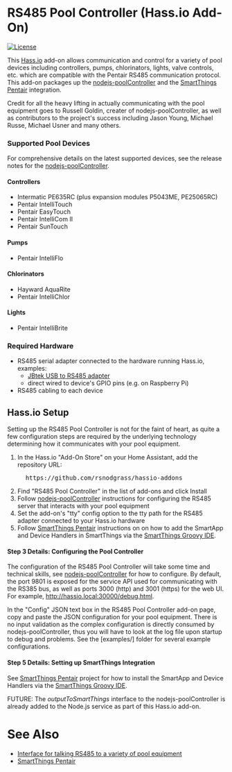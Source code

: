 # RS485 Pool Controller (Hass.io Add-On)

[![License](https://img.shields.io/badge/License-Apache%202.0-blue.svg)](https://opensource.org/licenses/Apache-2.0)

This [Hass.io](https://www.home-assistant.io/hassio/) add-on allows communication and control for a variety of pool devices including controllers, pumps, chlorinators, lights, valve controls, etc. which are compatible with the Pentair RS485 communication protocol. This add-on packages up the [nodejs-poolController](https://github.com/tagyoureit/nodejs-poolController) and the [SmartThings Pentair](https://github.com/bsileo/SmartThings_Pentair) integration.

Credit for all the heavy lifting in actually communicating with the pool equipment goes to Russell Goldin, creater of nodejs-poolController, as well as contributors to the project's success including Jason Young, Michael Russe, Michael Usner and many others.

### Supported Pool Devices

For comprehensive details on the latest supported devices, see the release notes for the [nodejs-poolController](https://github.com/tagyoureit/nodejs-poolController).

#### Controllers

* Intermatic PE635RC (plus expansion modules P5043ME, PE25065RC)
* Pentair IntelliTouch
* Pentair EasyTouch
* Pentair IntelliCom II
* Pentair SunTouch

#### Pumps

* Pentair IntelliFlo

#### Chlorinators

* Hayward AquaRite
* Pentair IntelliChlor

#### Lights

* Pentair IntelliBrite

### Required Hardware

* RS485 serial adapter connected to the hardware running Hass.io, examples: 
  - [JBtek USB to RS485 adapter](https://amzn.com/B00NKAJGZM?tag=carreramfi-20)
  - direct wired to device's GPIO pins (e.g. on Raspberry Pi)
* RS485 cabling to each device

## Hass.io Setup

Setting up the RS485 Pool Controller is not for the faint of heart, as quite a few configuration steps are required by the underlying technology determining how it communicates with your pool equipment.

1. In the Hass.io "Add-On Store" on your Home Assistant, add the repository URL:
<pre>
     https://github.com/rsnodgrass/hassio-addons
</pre>
2. Find "RS485 Pool Controller" in the list of add-ons and click Install
3. Follow [nodejs-poolController](https://github.com/tagyoureit/nodejs-poolController) instructions for configuring the RS485 server that interacts with your pool equipment
4. Set the add-on's "tty" config option to the tty path for the RS485 adapter connected to your Hass.io hardware
5. Follow [SmartThings Pentair](https://github.com/bsileo/SmartThings_Pentair) instructions on on how to add the SmartApp and Device Handlers in SmartThings via the [SmartThings Groovy IDE](https://graph.api.smartthings.com/).

#### Step 3 Details: Configuring the Pool Controller

The configuration of the RS485 Pool Controller will take some time and technical skills, see [nodejs-poolController](https://github.com/tagyoureit/nodejs-poolController) for how to configure. By default, the port 9801 is exposed for the service API used for communicating with the RS385 bus, as well as ports 3000 (http) and 3001 (https) for the web UI. For example, http://hassio.local:30000/debug.html.

In the "Config" JSON text box in the RS485 Pool Controller add-on page, copy and paste the JSON configuration for
your pool equipment. There is no input validation as the complex configuration is directly consumed by nodejs-poolController, thus you will have to look at the log file upon startup to debug and problems. See the [examples/] folder for several example configurations.

#### Step 5 Details: Setting up SmartThings Integration

See [SmartThings Pentair](https://github.com/bsileo/SmartThings_Pentair) project for how to install the SmartApp and Device Handlers via the [SmartThings Groovy IDE](https://graph.api.smartthings.com/). 

FUTURE: The *outputToSmartThings* interface to the nodejs-poolController is already added to the Node.js service as part of this Hass.io add-on.

# See Also

* [Interface for talking RS485 to a variety of pool equipment](https://www.npmjs.com/package/nodejs-poolcontroller)
* [SmartThings Pentair](https://github.com/bsileo/SmartThings_Pentair)